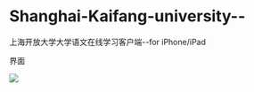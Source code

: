 # Shanghai-Kaifang-university--

上海开放大学大学语文在线学习客户端--for iPhone/iPad

界面

![](https://syy.freep.cn/588778/F5B2BE73-0A70-44B7-9205-31092FDF8A80.png)
